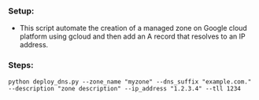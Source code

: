 ### Setup:
- This script automate the creation of a managed zone on Google cloud platform using gcloud and then add an A record that resolves to an IP address.

### Steps:

 ` python deploy_dns.py --zone_name "myzone" --dns_suffix "example.com." --description "zone description" --ip_address "1.2.3.4" --tll 1234 `

